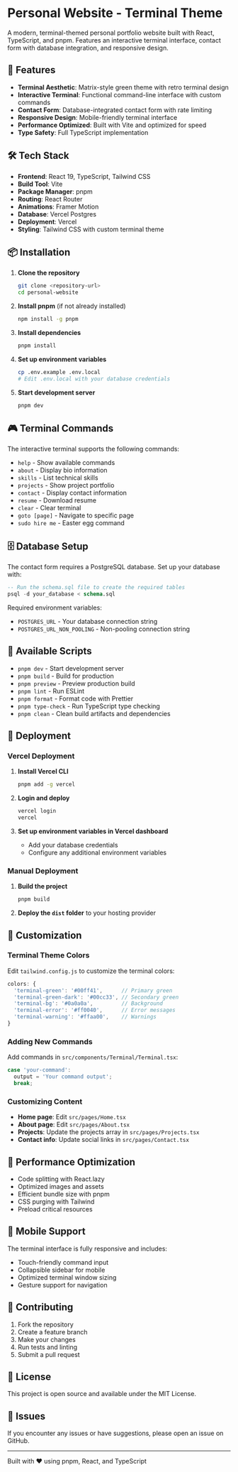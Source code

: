 # Personal Website - Terminal Theme

A modern, terminal-themed personal portfolio website built with React, TypeScript, and pnpm. Features an interactive terminal interface, contact form with database integration, and responsive design.

## 🚀 Features

- **Terminal Aesthetic**: Matrix-style green theme with retro terminal design
- **Interactive Terminal**: Functional command-line interface with custom commands
- **Contact Form**: Database-integrated contact form with rate limiting
- **Responsive Design**: Mobile-friendly terminal interface
- **Performance Optimized**: Built with Vite and optimized for speed
- **Type Safety**: Full TypeScript implementation

## 🛠️ Tech Stack

- **Frontend**: React 19, TypeScript, Tailwind CSS
- **Build Tool**: Vite
- **Package Manager**: pnpm
- **Routing**: React Router
- **Animations**: Framer Motion
- **Database**: Vercel Postgres
- **Deployment**: Vercel
- **Styling**: Tailwind CSS with custom terminal theme

## 📦 Installation

1. **Clone the repository**
   ```bash
   git clone <repository-url>
   cd personal-website
   ```

2. **Install pnpm** (if not already installed)
   ```bash
   npm install -g pnpm
   ```

3. **Install dependencies**
   ```bash
   pnpm install
   ```

4. **Set up environment variables**
   ```bash
   cp .env.example .env.local
   # Edit .env.local with your database credentials
   ```

5. **Start development server**
   ```bash
   pnpm dev
   ```

## 🎮 Terminal Commands

The interactive terminal supports the following commands:

- `help` - Show available commands
- `about` - Display bio information
- `skills` - List technical skills
- `projects` - Show project portfolio
- `contact` - Display contact information
- `resume` - Download resume
- `clear` - Clear terminal
- `goto [page]` - Navigate to specific page
- `sudo hire me` - Easter egg command

## 🗄️ Database Setup

The contact form requires a PostgreSQL database. Set up your database with:

```sql
-- Run the schema.sql file to create the required tables
psql -d your_database < schema.sql
```

Required environment variables:
- `POSTGRES_URL` - Your database connection string
- `POSTGRES_URL_NON_POOLING` - Non-pooling connection string

## 📝 Available Scripts

- `pnpm dev` - Start development server
- `pnpm build` - Build for production
- `pnpm preview` - Preview production build
- `pnpm lint` - Run ESLint
- `pnpm format` - Format code with Prettier
- `pnpm type-check` - Run TypeScript type checking
- `pnpm clean` - Clean build artifacts and dependencies

## 🚀 Deployment

### Vercel Deployment

1. **Install Vercel CLI**
   ```bash
   pnpm add -g vercel
   ```

2. **Login and deploy**
   ```bash
   vercel login
   vercel
   ```

3. **Set up environment variables in Vercel dashboard**
   - Add your database credentials
   - Configure any additional environment variables

### Manual Deployment

1. **Build the project**
   ```bash
   pnpm build
   ```

2. **Deploy the `dist` folder** to your hosting provider

## 🎨 Customization

### Terminal Theme Colors

Edit `tailwind.config.js` to customize the terminal colors:

```javascript
colors: {
  'terminal-green': '#00ff41',      // Primary green
  'terminal-green-dark': '#00cc33', // Secondary green
  'terminal-bg': '#0a0a0a',         // Background
  'terminal-error': '#ff0040',      // Error messages
  'terminal-warning': '#ffaa00',    // Warnings
}
```

### Adding New Commands

Add commands in `src/components/Terminal/Terminal.tsx`:

```typescript
case 'your-command':
  output = 'Your command output';
  break;
```

### Customizing Content

- **Home page**: Edit `src/pages/Home.tsx`
- **About page**: Edit `src/pages/About.tsx`
- **Projects**: Update the projects array in `src/pages/Projects.tsx`
- **Contact info**: Update social links in `src/pages/Contact.tsx`

## 🔧 Performance Optimization

- Code splitting with React.lazy
- Optimized images and assets
- Efficient bundle size with pnpm
- CSS purging with Tailwind
- Preload critical resources

## 📱 Mobile Support

The terminal interface is fully responsive and includes:
- Touch-friendly command input
- Collapsible sidebar for mobile
- Optimized terminal window sizing
- Gesture support for navigation

## 🤝 Contributing

1. Fork the repository
2. Create a feature branch
3. Make your changes
4. Run tests and linting
5. Submit a pull request

## 📄 License

This project is open source and available under the MIT License.

## 🐛 Issues

If you encounter any issues or have suggestions, please open an issue on GitHub.

---

Built with ❤️ using pnpm, React, and TypeScript